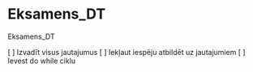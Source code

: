 # Eksamens_DT
Eksamens_DT


[ ] Izvadīt visus jautajumus
[ ] Iekļaut iespēju atbildēt uz jautajumiem
[ ] Ievest do while ciklu
